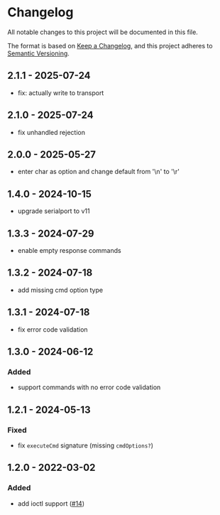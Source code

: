 # Changelog

All notable changes to this project will be documented in this file.

The format is based on [Keep a Changelog](https://keepachangelog.com/en/1.0.0/),
and this project adheres to [Semantic Versioning](https://semver.org/spec/v2.0.0.html).

## 2.1.1 - 2025-07-24

- fix: actually write to transport

## 2.1.0 - 2025-07-24

- fix unhandled rejection

## 2.0.0 - 2025-05-27

- enter char as option and change default from '\n' to '\r'

## 1.4.0 - 2024-10-15

- upgrade serialport to v11

## 1.3.3 - 2024-07-29

- enable empty response commands

## 1.3.2 - 2024-07-18

- add missing cmd option type

## 1.3.1 - 2024-07-18

- fix error code validation

## 1.3.0 - 2024-06-12

### Added

- support commands with no error code validation

## 1.2.1 - 2024-05-13

### Fixed

- fix `executeCmd` signature (missing `cmdOptions?`)

## 1.2.0 - 2022-03-02

### Added

- add ioctl support ([#14](https://github.com/eove/serial-console-com/issues/14))
